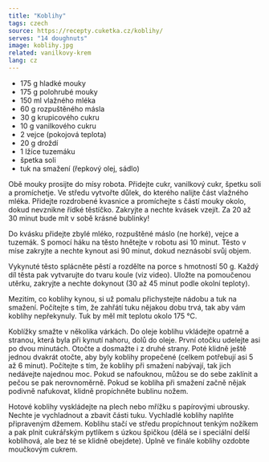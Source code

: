 ```yaml
---
title: "Koblihy"
tags: czech
source: https://recepty.cuketka.cz/koblihy/
serves: "14 doughnuts"
image: koblihy.jpg
related: vanilkovy-krem
lang: cz
---
```

* 175 g hladké mouky
* 175 g polohrubé mouky
* 150 ml vlažného mléka
* 60 g rozpuštěného másla
* 30 g krupicového cukru
* 10 g vanilkového cukru
* 2 vejce (pokojová teplota)
* 20 g droždí
* 1 lžíce tuzemáku
* špetka soli
* tuk na smažení (řepkový olej, sádlo)

Obě mouky prosijte do mísy robota. Přidejte cukr, vanilkový cukr, špetku soli a promíchetje. Ve středu vytvořte důlek, do kterého nalijte část vlažného mléka. Přidejte rozdrobené kvasnice a promíchejte s částí mouky okolo, dokud nevznikne řídké těstíčko. Zakryjte a nechte kvásek vzejít. Za 20 až 30 minut bude mít v sobě krásné bublinky!

Do kvásku přidejte zbylé mléko, rozpuštěné máslo (ne horké), vejce a tuzemák. S pomocí háku na těsto hnětejte v robotu asi 10 minut. Těsto v míse zakryjte a nechte kynout asi 90 minut, dokud neznásobí svůj objem.

Vykynuté těsto splácněte pěstí a rozdělte na porce s hmotností 50 g. Každý díl těsta pak vytvarujte do tvaru koule (viz video). Uložte na pomoučenou utěrku, zakryjte a nechte dokynout (30 až 45 minut podle okolní teploty).

Mezitím, co koblihy kynou, si už pomalu přichystejte nádobu a tuk na smažení. Počítejte s tím, že zahřátí tuku nějakou dobu trvá, tak aby vám koblihy nepřekynuly. Tuk by měl mít teplotu okolo 175 °C.

Koblížky smažte v několika várkách. Do oleje koblihu vkládejte opatrně a stranou, která byla při kynutí nahoru, dolů do oleje. První otočku udelejte asi po dvou minutách. Otočte a dosmažte i z druhé strany. Poté klidně ještě jednou dvakrát otočte, aby byly koblihy propečené (celkem potřebují asi 5 až 6 minut). Počítejte s tím, že koblihy při smažení nabývají, tak jich nedávejte najednou moc. Pokud se nafouknou, můžou se do sebe zaklínit a pečou se pak nerovnoměrně. Pokud se kobliha při smažení začně nějak podivně nafukovat, klidně propíchněte bublinu nožem.

Hotové koblihy vyskládejte na plech nebo mřížku s papírovými ubrousky. Nechte je vychladnout a zbavit části tuku. Vychladlé koblihy naplňte připraveným džemem. Koblihu stačí ve středu propíchnout tenkým nožíkem a pak plnit cukrářským pytlíkem s úzkou špičkou (dělá se i speciální delší koblihová, ale bez té se klidně obejdete). Úplně ve finále koblihy ozdobte moučkovým cukrem.
